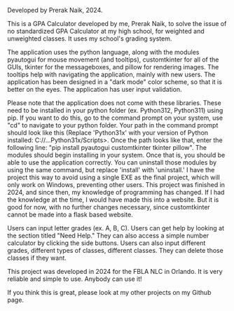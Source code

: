 Developed by Prerak Naik, 2024.

This is a GPA Calculator developed by me, Prerak Naik, to solve the issue of no standardized GPA Calculator at my high school, for weighted and unweighted classes. It uses my school's
grading system. 

The application uses the python language, along with the modules pyautogui for mouse movement (and tooltips), customtkinter for all of the GUIs, tkinter for the messageboxes, and pillow for rendering images. 
The tooltips help with navigating the application, mainly with new users. The application has been designed in a "dark mode" color scheme, so that it is better on the eyes. The application has user input validation. 

Please note that the application does not come with these libraries. These need to be installed in your python folder (ex. Python312, Python311) using pip. If you want to do this, go to the command prompt on your system, use "cd" to navigate to your python folder. Your path in the command prompt should look like this (Replace 'Python31x' with your version of Python installed: C://...Python31x/Scripts>. Once the path looks like that, enter the following line: "pip install pyautogui customtkinter tkinter pillow". The modules should begin installing in your system. Once that is, you should be able to use the application correctly. You can uninstall those modules by using the same command, but replace 'install' with 'uninstall.' I have the project this way to avoid using a single EXE as the final project, which will only work on Windows, preventing other users. This project was finished in 2024, and since then, my knowledge of programming has changed. If I had the knowledge at the time, I would have made this into a website. But it is good for now, with no further changes necessary, since customtkinter cannot be made into a flask based website. 

Users can input letter grades (ex. A, B, C). Users can get help by looking at the section titled "Need Help." They can also access a simple number calculator by clicking the side buttons. Users
can also input different grades, different types of classes, different classes. They can delete those classes if they want. 

This project was developed in 2024 for the FBLA NLC in Orlando. It is very reliable and simple to use. Anybody can use it!

If you think this is great, please look at my other projects on my Github page.
